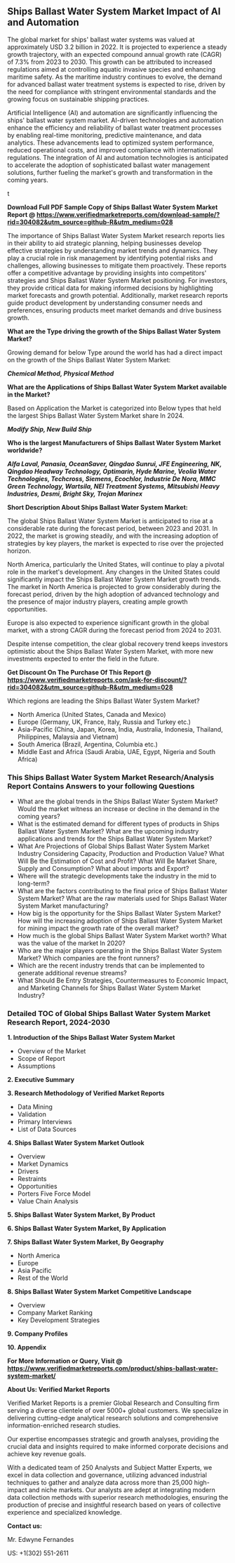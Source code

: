 <h2>Ships Ballast Water System Market Impact of AI and Automation</h2><p>The global market for ships' ballast water systems was valued at approximately USD 3.2 billion in 2022. It is projected to experience a steady growth trajectory, with an expected compound annual growth rate (CAGR) of 7.3% from 2023 to 2030. This growth can be attributed to increased regulations aimed at controlling aquatic invasive species and enhancing maritime safety. As the maritime industry continues to evolve, the demand for advanced ballast water treatment systems is expected to rise, driven by the need for compliance with stringent environmental standards and the growing focus on sustainable shipping practices.</p><p>Artificial Intelligence (AI) and automation are significantly influencing the ships' ballast water system market. AI-driven technologies and automation enhance the efficiency and reliability of ballast water treatment processes by enabling real-time monitoring, predictive maintenance, and data analytics. These advancements lead to optimized system performance, reduced operational costs, and improved compliance with international regulations. The integration of AI and automation technologies is anticipated to accelerate the adoption of sophisticated ballast water management solutions, further fueling the market's growth and transformation in the coming years.</p>t</p><p id="" class=""><strong>Download Full PDF Sample Copy of Ships Ballast Water System Market Report @ <a href="https://www.verifiedmarketreports.com/download-sample/?rid=304082&utm_source=github-R&utm_medium=028" target="_blank">https://www.verifiedmarketreports.com/download-sample/?rid=304082&utm_source=github-R&utm_medium=028</a></strong></p><p>The importance of&nbsp;Ships Ballast Water System Market research reports lies in their ability to aid strategic planning, helping businesses develop effective strategies by understanding market trends and dynamics. They play a crucial role in risk management by identifying potential risks and challenges, allowing businesses to mitigate them proactively. These reports offer a competitive advantage by providing insights into competitors' strategies and Ships Ballast Water System Market positioning. For investors, they provide critical data for making informed decisions by highlighting market forecasts and growth potential. Additionally, market research reports guide product development by understanding consumer needs and preferences, ensuring products meet market demands and drive business growth.</p><p><strong>What are the&nbsp;Type driving the growth of the Ships Ballast Water System Market?</strong></p><p id="" class="">Growing demand for below Type around the world has had a direct impact on the growth of the Ships Ballast Water System Market:</p><em><strong>Chemical Method, Physical Method</strong></em></p><strong>What are the&nbsp;Applications&nbsp;of Ships Ballast Water System Market available in the Market?</strong></p><p id="" class="">Based on Application the Market is categorized into Below types that held the largest Ships Ballast Water System Market share In 2024.</p><em><strong>Modify Ship, New Build Ship</strong></em></p><strong>Who is the largest Manufacturers of Ships Ballast Water System Market worldwide?</strong></p><p><em><strong>Alfa Laval, Panasia, OceanSaver, Qingdao Sunrui, JFE Engineering, NK, Qingdao Headway Technology, Optimarin, Hyde Marine, Veolia Water Technologies, Techcross, Siemens, Ecochlor, Industrie De Nora, MMC Green Technology, Wartsila, NEI Treatment Systems, Mitsubishi Heavy Industries, Desmi, Bright Sky, Trojan Marinex</strong></em></p><p id="" class=""><strong>Short Description About Ships Ballast Water System Market:</strong></p><p>The global Ships Ballast Water System Market is anticipated to rise at a considerable rate during the forecast period, between 2023 and 2031. In 2022, the market is growing steadily, and with the increasing adoption of strategies by key players, the market is expected to rise over the projected horizon.</p><p>North America, particularly the United States, will continue to play a pivotal role in the market's development. Any changes in the United States could significantly impact the Ships Ballast Water System Market growth trends. The market in North America is projected to grow considerably during the forecast period, driven by the high adoption of advanced technology and the presence of major industry players, creating ample growth opportunities.</p><p>Europe is also expected to experience significant growth in the global market, with a strong CAGR during the forecast period from 2024 to 2031.</p><p>Despite intense competition, the clear global recovery trend keeps investors optimistic about the Ships Ballast Water System Market, with more new investments expected to enter the field in the future.</p><p id="" class=""><strong>Get Discount On The Purchase Of This Report @ <a href="https://www.verifiedmarketreports.com/ask-for-discount/?rid=304082&utm_source=github-R&utm_medium=028" target="_blank">https://www.verifiedmarketreports.com/ask-for-discount/?rid=304082&utm_source=github-R&utm_medium=028</a></strong></p>Which regions are leading the Ships Ballast Water System Market?</p><ul><li>North America (United States, Canada and Mexico)</li><li>Europe (Germany, UK, France, Italy, Russia and Turkey etc.)</li><li>Asia-Pacific (China, Japan, Korea, India, Australia, Indonesia, Thailand, Philippines, Malaysia and Vietnam)</li><li>South America (Brazil, Argentina, Columbia etc.)</li><li>Middle East and Africa (Saudi Arabia, UAE, Egypt, Nigeria and South Africa)</li></ul><h3 id="" class="">This Ships Ballast Water System Market Research/Analysis Report Contains Answers to your following Questions</h3><ul><li>What are the global trends in the Ships Ballast Water System Market? Would the market witness an increase or decline in the demand in the coming years?</li><li>What is the estimated demand for different types of products in Ships Ballast Water System Market? What are the upcoming industry applications and trends for the Ships Ballast Water System Market?</li><li>What Are Projections of Global Ships Ballast Water System Market Industry Considering Capacity, Production and Production Value? What Will Be the Estimation of Cost and Profit? What Will Be Market Share, Supply and Consumption? What about imports and Export?</li><li>Where will the strategic developments take the industry in the mid to long-term?</li><li>What are the factors contributing to the final price of Ships Ballast Water System Market? What are the raw materials used for Ships Ballast Water System Market manufacturing?</li><li>How big is the opportunity for the Ships Ballast Water System Market? How will the increasing adoption of Ships Ballast Water System Market for mining impact the growth rate of the overall market?</li><li>How much is the global Ships Ballast Water System Market worth? What was the value of the market In 2020?</li><li>Who are the major players operating in the Ships Ballast Water System Market? Which companies are the front runners?</li><li>Which are the recent industry trends that can be implemented to generate additional revenue streams?</li><li>What Should Be Entry Strategies, Countermeasures to Economic Impact, and Marketing Channels for Ships Ballast Water System Market Industry?</li></ul><h3 id="" class="">Detailed TOC of Global Ships Ballast Water System Market Research Report, 2024-2030</h3><p id="" class=""><strong>1. Introduction of the Ships Ballast Water System Market</strong></p><ul><li>Overview of the Market</li><li>Scope of Report</li><li>Assumptions</li></ul><p id="" class=""><strong>2. Executive Summary</strong></p><p id="" class=""><strong>3. Research Methodology of Verified Market Reports</strong></p><ul><li>Data Mining</li><li>Validation</li><li>Primary Interviews</li><li>List of Data Sources</li></ul><p id="" class=""><strong>4. Ships Ballast Water System Market Outlook</strong></p><ul><li>Overview</li><li>Market Dynamics</li><li>Drivers</li><li>Restraints</li><li>Opportunities</li><li>Porters Five Force Model</li><li>Value Chain Analysis</li></ul><p id="" class=""><strong>5. Ships Ballast Water System Market, By Product</strong></p><p id="" class=""><strong>6. Ships Ballast Water System Market, By Application</strong></p><p id="" class=""><strong>7. Ships Ballast Water System Market, By Geography</strong></p><ul><li>North America</li><li>Europe</li><li>Asia Pacific</li><li>Rest of the World</li></ul><p id="" class=""><strong>8. Ships Ballast Water System Market Competitive Landscape</strong></p><ul><li>Overview</li><li>Company Market Ranking</li><li>Key Development Strategies</li></ul><p id="" class=""><strong>9. Company Profiles</strong></p><p id="" class=""><strong>10. Appendix</strong></p><p id="" class=""><strong>For More Information or Query, Visit @ <a href="https://www.verifiedmarketreports.com/product/ships-ballast-water-system-market/" target="_blank">https://www.verifiedmarketreports.com/product/ships-ballast-water-system-market/</a></strong></p><p id="" class=""><strong>About Us: Verified Market Reports</strong></p><p id="" class="">Verified Market Reports is a premier Global Research and Consulting firm serving a diverse clientele of over 5000+ global customers. We specialize in delivering cutting-edge analytical research solutions and comprehensive information-enriched research studies.</p><p id="" class="">Our expertise encompasses strategic and growth analyses, providing the crucial data and insights required to make informed corporate decisions and achieve key revenue goals.</p><p id="" class="">With a dedicated team of 250 Analysts and Subject Matter Experts, we excel in data collection and governance, utilizing advanced industrial techniques to gather and analyze data across more than 25,000 high-impact and niche markets. Our analysts are adept at integrating modern data collection methods with superior research methodologies, ensuring the production of precise and insightful research based on years of collective experience and specialized knowledge.</p><p id="" class=""><strong>Contact us:</strong></p><p id="" class="">Mr. Edwyne Fernandes</p><p id="" class="">US: +1(302) 551-2611</p>
